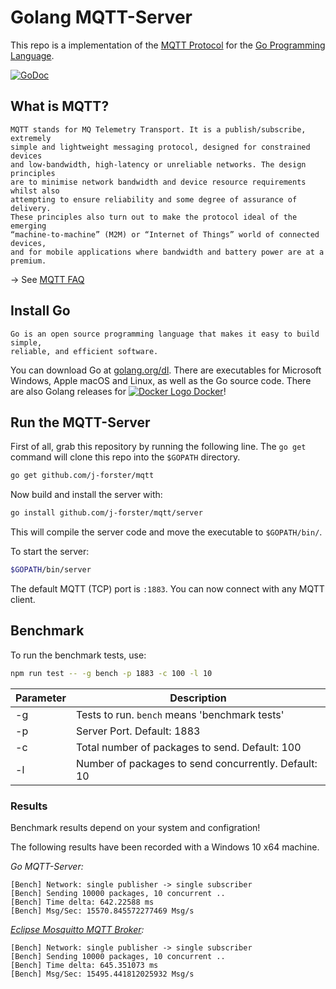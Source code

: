 # Golang MQTT-Server

This repo is a implementation of the [MQTT Protocol](http://docs.oasis-open.org/mqtt/mqtt/v3.1.1/os/mqtt-v3.1.1-os.html)
for the [Go Programming Language](https://golang.org/).

[![GoDoc](https://godoc.org/github.com/j-forster/mqtt?status.svg)](https://godoc.org/github.com/j-forster/mqtt)

## What is MQTT?

```
MQTT stands for MQ Telemetry Transport. It is a publish/subscribe, extremely
simple and lightweight messaging protocol, designed for constrained devices
and low-bandwidth, high-latency or unreliable networks. The design principles
are to minimise network bandwidth and device resource requirements whilst also
attempting to ensure reliability and some degree of assurance of delivery.
These principles also turn out to make the protocol ideal of the emerging
“machine-to-machine” (M2M) or “Internet of Things” world of connected devices,
and for mobile applications where bandwidth and battery power are at a premium.
```

→ See [MQTT FAQ](http://mqtt.org/faq)


## Install Go

```
Go is an open source programming language that makes it easy to build simple,
reliable, and efficient software.
```

You can download Go at [golang.org/dl](https://golang.org/dl/). There are
executables for Microsoft Windows, Apple macOS and Linux, as well as the Go
source code. There are also Golang releases for
[![Docker Logo](https://www.docker.com/favicon/favicon-16x16.png) Docker](https://hub.docker.com/_/golang/)!

## Run the MQTT-Server

First of all, grab this repository by running the following line. The `go get`
command will clone this repo into the `$GOPATH` directory.
```bash
go get github.com/j-forster/mqtt
```


Now build and install the server with:
```bash
go install github.com/j-forster/mqtt/server
```
This will compile the server code and move the executable to `$GOPATH/bin/`.

To start the server:
```bash
$GOPATH/bin/server
```

The default MQTT (TCP) port is `:1883`. You can now connect with any MQTT
client.

## Benchmark

To run the benchmark tests, use:

```bash
npm run test -- -g bench -p 1883 -c 100 -l 10
```

Parameter | Description
--|----
-g | Tests to run. `bench` means 'benchmark tests'
-p | Server Port. Default: 1883
-c | Total number of packages to send. Default: 100
-l | Number of packages to send concurrently. Default: 10

### Results

Benchmark results depend on your system and configration!

The following results have been recorded with a Windows 10 x64 machine.

*Go MQTT-Server:*

```
[Bench] Network: single publisher -> single subscriber
[Bench] Sending 10000 packages, 10 concurrent ..
[Bench] Time delta: 642.22588 ms
[Bench] Msg/Sec: 15570.845572277469 Msg/s
```

*[Eclipse Mosquitto MQTT Broker](https://mosquitto.org/):*

```
[Bench] Network: single publisher -> single subscriber
[Bench] Sending 10000 packages, 10 concurrent ..
[Bench] Time delta: 645.351073 ms
[Bench] Msg/Sec: 15495.441812025932 Msg/s
```

